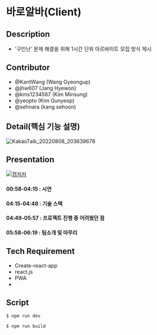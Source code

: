 # 바로알바(Client)

## Description
- '구인난' 문제 해결을 위해 1시간 단위 아르바이트 모집 방식 제시

## Contributor
- @KantWang (Wang Gyeongup)
- @jhw607 (Jang Hyewon)
- @kms1234567 (Kim Minsung)
- @yeopto (Kim Gunyeop)
- @sehnara (kang sehoon)

## Detail(핵심 기능 설명)
![KakaoTalk_20220808_203639678](https://user-images.githubusercontent.com/68607512/193293686-78ae08f6-7d08-4e05-9dd7-aae9e35d9e92.png)

## Presentation
[![캡처처](https://user-images.githubusercontent.com/68607512/193415975-dd0a4954-fafb-4ac5-90b9-6f0211c6d039.jpg)](https://www.youtube.com/watch?v=EM6j4d8KUIQ&t=1s)
#### 00:58-04:15 : 시연 
#### 04:15-04:48 : 기술 스택
#### 04:49-05:57 : 프로젝트 진행 중 어려웠던 점
#### 05:58-06:19 : 팀소개 및 마무리

## Tech Requirement
- Create-react-app
- react.js
- PWA
- 

## Script
```
$ npm run dev
```
```
$ npm run build
```
